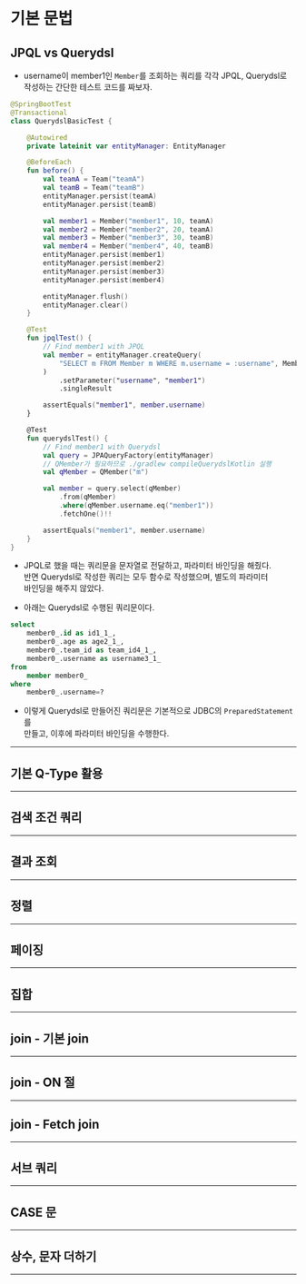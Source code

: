 # 기본 문법

<h2>JPQL vs Querydsl</h2>

- username이 member1인 `Member`를 조회하는 쿼리를 각각 JPQL, Querydsl로  
  작성하는 간단한 테스트 코드를 짜보자.

```kt
@SpringBootTest
@Transactional
class QuerydslBasicTest {

    @Autowired
    private lateinit var entityManager: EntityManager

    @BeforeEach
    fun before() {
        val teamA = Team("teamA")
        val teamB = Team("teamB")
        entityManager.persist(teamA)
        entityManager.persist(teamB)

        val member1 = Member("member1", 10, teamA)
        val member2 = Member("member2", 20, teamA)
        val member3 = Member("member3", 30, teamB)
        val member4 = Member("member4", 40, teamB)
        entityManager.persist(member1)
        entityManager.persist(member2)
        entityManager.persist(member3)
        entityManager.persist(member4)

        entityManager.flush()
        entityManager.clear()
    }

    @Test
    fun jpqlTest() {
        // Find member1 with JPQL
        val member = entityManager.createQuery(
            "SELECT m FROM Member m WHERE m.username = :username", Member::class.java
        )
            .setParameter("username", "member1")
            .singleResult

        assertEquals("member1", member.username)
    }

    @Test
    fun querydslTest() {
        // Find member1 with Querydsl
        val query = JPAQueryFactory(entityManager)
        // QMember가 필요하므로 ./gradlew compileQuerydslKotlin 실행
        val qMember = QMember("m")

        val member = query.select(qMember)
            .from(qMember)
            .where(qMember.username.eq("member1"))
            .fetchOne()!!

        assertEquals("member1", member.username)
    }
}
```

- JPQL로 했을 때는 쿼리문을 문자열로 전달하고, 파라미터 바인딩을 해줬다.  
  반면 Querydsl로 작성한 쿼리는 모두 함수로 작성했으며, 별도의 파라미터  
  바인딩을 해주지 않았다.

- 아래는 Querydsl로 수행된 쿼리문이다.

```sql
select
    member0_.id as id1_1_,
    member0_.age as age2_1_,
    member0_.team_id as team_id4_1_,
    member0_.username as username3_1_
from
    member member0_
where
    member0_.username=?
```

- 이렇게 Querydsl로 만들어진 쿼리문은 기본적으로 JDBC의 `PreparedStatement`를  
  만들고, 이후에 파라미터 바인딩을 수행한다.

<hr/>

<h2>기본 Q-Type 활용</h2>

<hr/>

<h2>검색 조건 쿼리</h2>

<hr/>

<h2>결과 조회</h2>

<hr/>

<h2>정렬</h2>

<hr/>

<h2>페이징</h2>

<hr/>

<h2>집합</h2>

<hr/>

<h2>join - 기본 join</h2>

<hr/>

<h2>join - ON 절</h2>

<hr/>

<h2>join - Fetch join</h2>

<hr/>

<h2>서브 쿼리</h2>

<hr/>

<h2>CASE 문</h2>

<hr/>

<h2>상수, 문자 더하기</h2>

<hr/>
